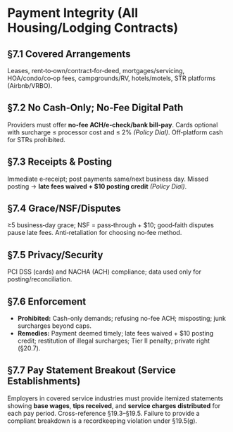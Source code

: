 # Payment Integrity (All Housing/Lodging Contracts)
<!-- SUMMARY
Requires at least one low-fee, traceable electronic payment option and itemized receipts; bans “cash-only/money-order-only” mandates except during verified outages. Prohibits junk add-on fees that function as price-cap evasion; mandates clean ledgers for deposits, rent-to-own, STRs, and hotels.
-->
<!-- KEYWORDS: payments, receipts, electronic, fee limits, compliance, traceability -->

## §7.1 Covered Arrangements
Leases, rent‑to‑own/contract‑for‑deed, mortgages/servicing, HOA/condo/co‑op fees, campgrounds/RV, hotels/motels, STR platforms (Airbnb/VRBO).

## §7.2 No Cash‑Only; No‑Fee Digital Path
Providers must offer **no‑fee ACH/e‑check/bank bill‑pay**. Cards optional with surcharge ≤ processor cost and ≤ 2% *(Policy Dial)*. Off‑platform cash for STRs prohibited.

## §7.3 Receipts & Posting
Immediate e‑receipt; post payments same/next business day. Missed posting → **late fees waived + $10 posting credit** *(Policy Dial)*.

## §7.4 Grace/NSF/Disputes
≥5 business‑day grace; NSF = pass‑through + $10; good‑faith disputes pause late fees. Anti‑retaliation for choosing no‑fee method.

## §7.5 Privacy/Security
PCI DSS (cards) and NACHA (ACH) compliance; data used only for posting/reconciliation.

## §7.6 Enforcement
- **Prohibited:** Cash-only demands; refusing no-fee ACH; misposting; junk surcharges beyond caps.
- **Remedies:** Payment deemed timely; late fees waived + $10 posting credit; restitution of illegal surcharges; Tier II penalty; private right (§20.7).

## §7.7 Pay Statement Breakout (Service Establishments)
Employers in covered service industries must provide itemized statements showing **base wages**, **tips received**, and **service charges distributed** for each pay period. Cross-reference §19.3–§19.5. Failure to provide a compliant breakdown is a recordkeeping violation under §19.5(g).